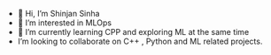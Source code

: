 - 👋 Hi, I’m Shinjan Sinha 
- 👀 I’m interested in MLOps  
- 🌱 I’m currently learning CPP and exploring ML at the same time 
- I’m looking to collaborate on C++ , Python and ML related projects. 




<!---
shinjan5/shinjan5 is a ✨ special ✨ repository because its `README.md` (this file) appears on your GitHub profile.
You can click the Preview link to take a look at your changes.
--->

